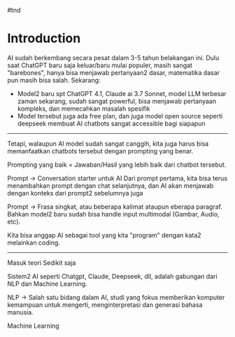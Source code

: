 #tnd

# Introduction

AI sudah berkembang secara pesat dalam 3-5 tahun belakangan ini.
Dulu saat ChatGPT baru saja keluar/baru mulai populer, masih sangat "barebones", hanya bisa menjawab pertanyaan2 dasar, matematika dasar pun masih bisa salah.
Sekarang:
- Model2 baru spt ChatGPT 4.1, Claude ai 3.7 Sonnet, model LLM terbesar zaman sekarang, sudah sangat powerful, bisa menjawab pertanyaan kompleks, dan memecahkan masalah spesifik
- Model tersebut juga ada free plan, dan juga model open source seperti deepseek membuat AI chatbots sangat accessible bagi siapapun

----
 
Tetapi, walaupun AI model sudah sangat canggih, kita juga harus bisa memanfaatkan chatbots tersebut dengan prompting yang benar.

Prompting yang baik = Jawaban/Hasil yang lebih baik dari chatbot tersebut.

Prompt -> Conversation starter untuk AI
Dari prompt pertama, kita bisa terus menambahkan prompt dengan chat selanjutnya, dan AI akan menjawab dengan konteks dari prompt2 sebelumnya juga

Prompt -> Frasa singkat, atau beberapa kalimat ataupun eberapa paragraf.
Bahkan model2 baru sudah bisa handle input multimodal (Gambar, Audio, etc).

Kita bisa anggap AI sebagai tool yang kita "program" dengan kata2 melainkan coding.

----

Masuk teori Sedikit saja

Sistem2 AI seperti Chatgpt, Claude, Deepseek, dll, adalah gabungan dari NLP dan Machine Learning.

NLP -> Salah satu bidang dalam AI, studi yang fokus memberikan komputer kemampuan untuk mengerti, menginterpretasi dan generasi bahasa manusia.

Machine Learning 